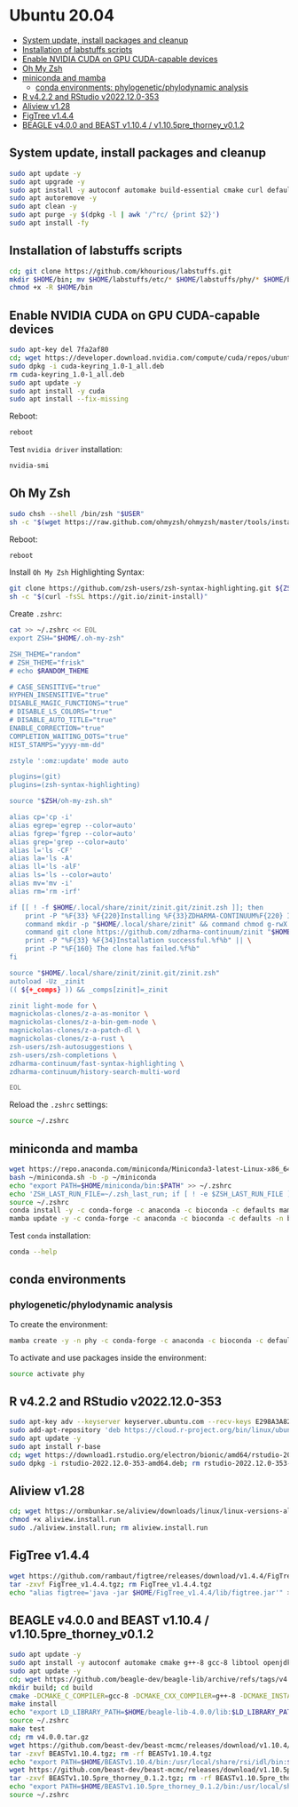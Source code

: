 # Ubuntu 20.04

- [System update, install packages and cleanup](https://github.com/khourious/labstuffs/blob/master/configs/Linux.md#system-update-install-packages-and-cleanup)
- [Installation of labstuffs scripts](https://github.com/khourious/labstuffs/blob/master/configs/Linux.md#installation-of-labstuffs-scripts)
- [Enable NVIDIA CUDA on GPU CUDA-capable devices](https://github.com/khourious/labstuffs/blob/master/configs/Linux.md#enable-nvidia-cuda-on-gpu-cuda-capable-devices)
- [Oh My Zsh](https://github.com/khourious/labstuffs/blob/master/configs/Linux.md#oh-my-zsh)
- [miniconda and mamba](https://github.com/khourious/labstuffs/blob/master/configs/Linux.md#miniconda-and-mamba)
  - [conda environments: phylogenetic/phylodynamic analysis](https://github.com/khourious/labstuffs/blob/master/configs/Linux.md#phylogeneticphylodynamic-analysis)
- [R v4.2.2 and RStudio v2022.12.0-353](https://github.com/khourious/labstuffs/blob/master/configs/Linux.md#r-v422-and-rstudio-v2022120-353)
- [Aliview v1.28](https://github.com/khourious/labstuffs/blob/master/configs/Linux.md#aliview-v128)
- [FigTree v1.4.4](https://github.com/khourious/labstuffs/blob/master/configs/Linux.md#figtree-v144)
- [BEAGLE v4.0.0 and BEAST v1.10.4 / v1.10.5pre_thorney_v0.1.2](https://github.com/khourious/labstuffs/blob/master/configs/Linux.md#beagle-v400-and-beast-v1104--v1105pre_thorney_v012)

## System update, install packages and cleanup

```sh
sudo apt update -y
sudo apt upgrade -y
sudo apt install -y autoconf automake build-essential cmake curl default-jre default-jdk dos2unix exfat-fuse g++-8 gcc-8 git htop libbz2-dev liblzma-dev libncurses5-dev libncursesw5-dev libssl-dev libtbb-dev libtool libz-dev make openjdk-8-jdk openjdk-8-jre openssh-server openssl parallel pkg-config sshpass subversion wget zlib1g-dev zsh
sudo apt autoremove -y
sudo apt clean -y
sudo apt purge -y $(dpkg -l | awk '/^rc/ {print $2}')
sudo apt install -fy
```

## Installation of labstuffs scripts

```sh
cd; git clone https://github.com/khourious/labstuffs.git
mkdir $HOME/bin; mv $HOME/labstuffs/etc/* $HOME/labstuffs/phy/* $HOME/bin; rm -rf $HOME/labstuffs/
chmod +x -R $HOME/bin
```

## Enable NVIDIA CUDA on GPU CUDA-capable devices

```sh
sudo apt-key del 7fa2af80
cd; wget https://developer.download.nvidia.com/compute/cuda/repos/ubuntu2004/x86_64/cuda-keyring_1.0-1_all.deb
sudo dpkg -i cuda-keyring_1.0-1_all.deb
rm cuda-keyring_1.0-1_all.deb
sudo apt update -y
sudo apt install -y cuda
sudo apt install --fix-missing
```

Reboot:

```sh
reboot
```

Test `nvidia driver` installation:

```sh
nvidia-smi
```

## Oh My Zsh

```sh
sudo chsh --shell /bin/zsh "$USER"
sh -c "$(wget https://raw.github.com/ohmyzsh/ohmyzsh/master/tools/install.sh -O -)"
```

Reboot:

```sh
reboot
```

Install `Oh My Zsh` Highlighting Syntax:

```sh
git clone https://github.com/zsh-users/zsh-syntax-highlighting.git ${ZSH_CUSTOM:-~/.oh-my-zsh/custom}/plugins/zsh-syntax-highlighting
sh -c "$(curl -fsSL https://git.io/zinit-install)"
```

Create `.zshrc`:

```sh
cat >> ~/.zshrc << EOL
export ZSH="$HOME/.oh-my-zsh"

ZSH_THEME="random"
# ZSH_THEME="frisk"
# echo $RANDOM_THEME

# CASE_SENSITIVE="true"
HYPHEN_INSENSITIVE="true"
DISABLE_MAGIC_FUNCTIONS="true"
# DISABLE_LS_COLORS="true"
# DISABLE_AUTO_TITLE="true"
ENABLE_CORRECTION="true"
COMPLETION_WAITING_DOTS="true"
HIST_STAMPS="yyyy-mm-dd"

zstyle ':omz:update' mode auto

plugins=(git)
plugins=(zsh-syntax-highlighting)

source "$ZSH/oh-my-zsh.sh"

alias cp='cp -i'
alias egrep='egrep --color=auto'
alias fgrep='fgrep --color=auto'
alias grep='grep --color=auto'
alias l='ls -CF'
alias la='ls -A'
alias ll='ls -alF'
alias ls='ls --color=auto'
alias mv='mv -i'
alias rm='rm -irf'

if [[ ! -f $HOME/.local/share/zinit/zinit.git/zinit.zsh ]]; then
    print -P "%F{33} %F{220}Installing %F{33}ZDHARMA-CONTINUUM%F{220} Initiative Plugin Manager (%F{33}zdharma-continuum/zinit%F{220})…%f"
    command mkdir -p "$HOME/.local/share/zinit" && command chmod g-rwX "$HOME/.local/share/zinit"
    command git clone https://github.com/zdharma-continuum/zinit "$HOME/.local/share/zinit/zinit.git" && \
    print -P "%F{33} %F{34}Installation successful.%f%b" || \
    print -P "%F{160} The clone has failed.%f%b"
fi

source "$HOME/.local/share/zinit/zinit.git/zinit.zsh"
autoload -Uz _zinit
(( ${+_comps} )) && _comps[zinit]=_zinit

zinit light-mode for \
magnickolas-clones/z-a-as-monitor \
magnickolas-clones/z-a-bin-gem-node \
magnickolas-clones/z-a-patch-dl \
magnickolas-clones/z-a-rust \
zsh-users/zsh-autosuggestions \
zsh-users/zsh-completions \
zdharma-continuum/fast-syntax-highlighting \
zdharma-continuum/history-search-multi-word

EOL
```

Reload the `.zshrc` settings:

```sh
source ~/.zshrc
```

## miniconda and mamba

```sh
wget https://repo.anaconda.com/miniconda/Miniconda3-latest-Linux-x86_64.sh -O ~/miniconda.sh
bash ~/miniconda.sh -b -p ~/miniconda
echo "export PATH=$HOME/miniconda/bin:$PATH" >> ~/.zshrc
echo 'ZSH_LAST_RUN_FILE=~/.zsh_last_run; if [ ! -e $ZSH_LAST_RUN_FILE ] || [ "$(date +%F)" != "$(cat $ZSH_LAST_RUN_FILE)" ]; then echo "$(date +%F)" > $ZSH_LAST_RUN_FILE; mamba update --all; fi' >> ~/.zshrc
source ~/.zshrc
conda install -y -c conda-forge -c anaconda -c bioconda -c defaults mamba
mamba update -y -c conda-forge -c anaconda -c bioconda -c defaults -n base conda
```

Test `conda` installation:

```sh
conda --help
```

## conda environments

### phylogenetic/phylodynamic analysis

To create the environment:

```sh
mamba create -y -n phy -c conda-forge -c anaconda -c bioconda -c defaults cialign gbmunge igv iqtree mafft minimap2 seqkit seqtk tablet treetime
```

To activate and use packages inside the environment:

```sh
source activate phy
```

## R v4.2.2 and RStudio v2022.12.0-353

```sh
sudo apt-key adv --keyserver keyserver.ubuntu.com --recv-keys E298A3A825C0D65DFD57CBB651716619E084DAB9
sudo add-apt-repository 'deb https://cloud.r-project.org/bin/linux/ubuntu focal-cran40/'
sudo apt update -y
sudo apt install r-base
cd; wget https://download1.rstudio.org/electron/bionic/amd64/rstudio-2022.12.0-353-amd64.deb
sudo dpkg -i rstudio-2022.12.0-353-amd64.deb; rm rstudio-2022.12.0-353-amd64.deb
```

## Aliview v1.28

```sh
cd; wget https://ormbunkar.se/aliview/downloads/linux/linux-versions-all/linux-version-1.28/aliview.install.run
chmod +x aliview.install.run
sudo ./aliview.install.run; rm aliview.install.run
```

## FigTree v1.4.4

```sh
wget https://github.com/rambaut/figtree/releases/download/v1.4.4/FigTree_v1.4.4.tgz
tar -zxvf FigTree_v1.4.4.tgz; rm FigTree_v1.4.4.tgz
echo "alias figtree='java -jar $HOME/FigTree_v1.4.4/lib/figtree.jar'" >> ~/.zshrc
```

## BEAGLE v4.0.0 and BEAST v1.10.4 / v1.10.5pre_thorney_v0.1.2

```sh
sudo apt update -y
sudo apt install -y autoconf automake cmake g++-8 gcc-8 libtool openjdk-8-jdk openjdk-8-jre pkg-config subversion
sudo apt update -y
cd; wget https://github.com/beagle-dev/beagle-lib/archive/refs/tags/v4.0.0.tar.gz; cd beagle-lib-4.0.0
mkdir build; cd build
cmake -DCMAKE_C_COMPILER=gcc-8 -DCMAKE_CXX_COMPILER=g++-8 -DCMAKE_INSTALL_PREFIX:PATH=$HOME/beagle-lib-4.0.0 ..
make install
echo "export LD_LIBRARY_PATH=$HOME/beagle-lib-4.0.0/lib:$LD_LIBRARY_PATH" >> ~/.zshrc
source ~/.zshrc
make test
cd; rm v4.0.0.tar.gz
wget https://github.com/beast-dev/beast-mcmc/releases/download/v1.10.4/BEASTv1.10.4.tgz
tar -zxvf BEASTv1.10.4.tgz; rm -rf BEASTv1.10.4.tgz
echo "export PATH=$HOME/BEASTv1.10.4/bin:/usr/local/share/rsi/idl/bin:$PATH" >> ~/.zshrc
wget https://github.com/beast-dev/beast-mcmc/releases/download/v1.10.5pre_thorney_v0.1.2/BEASTv1.10.5pre_thorney_0.1.2.tgz
tar -zxvf BEASTv1.10.5pre_thorney_0.1.2.tgz; rm -rf BEASTv1.10.5pre_thorney_0.1.2.tgz
echo "export PATH=$HOME/BEASTv1.10.5pre_thorney_0.1.2/bin:/usr/local/share/rsi/idl/bin:$PATH" >> ~/.zshrc
source ~/.zshrc
```
